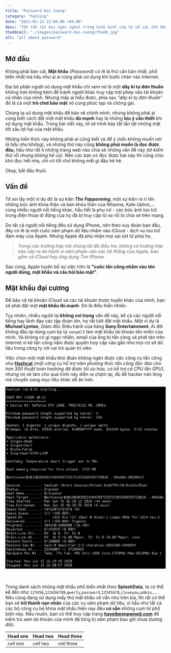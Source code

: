 ```yaml
---
title: "Password Đại Cương"
category: "hacking"
date: "2021-01-13 12:00:00 +09:00"
desc: "Tất tần tật mọi ngóc ngách trong hiểu biết của tớ về cái thứ được gọi là 'Mật khẩu'."
thumbnail: "./images/password-dai-cuong/thumb.jpg"
alt: "all about password"
---
```


## Mở đầu

Không phải bàn cãi, **Mật khẩu** *(Password)* có lẽ là thứ căn bản nhất, phổ biến nhất mà hầu như ai ai cũng phải sử dụng khi bước chân vào Internet.

Đại bộ phận người sử dụng mật khẩu chỉ xem nó là một **dãy kí tự đơn thuần** không hơn không kém để tránh người khác truy cập trái phép vào tài khoản cá nhân của mình. Nhưng mấy ai hiểu được, phía sau *"dãy kí tự đơn thuần"* đó là cả một **trò chơi bảo mật** vô cùng phức tạp và chông gai.

Chúng ta sử dụng mật khẩu để bảo vệ chính mình, nhưng không phải ai cũng biết cách đặt một mật khẩu **đủ mạnh** hay là những **lưu ý cần thiết** khi sử dụng mật khẩu. Trong bài viết này, tớ sẽ trình bày tất tần tật những mặt tốt xấu lợi hại của mật khẩu.

Những kiến thức này không phải ai cũng biết và để ý *(nếu không muốn nói là hầu như không)*, và những thứ này cũng **không phải muốn là đọc được đâu,** hầu như rất ít những trang web nào chia sẻ những vấn đề này *(tớ kiếm thử rồi nhưng không hề có)*. Nên các bạn có đọc được bài này thì cũng chịu khó đọc hết nha, chỉ có tốt chứ không mất gì đâu hê hê.

Okay, bắt đầu thuiii.

## Vấn đề

Tớ xin lấy một ví dụ đó là sự kiện ***The Fappenning***, một sự kiện rò rỉ lớn những bức ảnh khỏa thân và bán khỏa thân của Rihanna, Kate Upton,... cùng nhiều người nổi tiếng khác, hầu hết là phụ nữ - các bức ảnh lưu trữ trong điện thoại di động của họ đã bị truy cập từ xa rồi bị chia sẻ trên mạng.

Do tất cả người nổi tiếng đều sử dụng iPhone, nên theo suy đoán ban đầu, đây có lẽ là một cuộc xâm phạm dữ liệu nhắm vào iCloud - dịch vụ lưu trữ đám mây của Apple. Nhưng Apple đã phủ nhận mọi sai sót từ phía họ.

>*Trong các trường hợp mà chúng tôi đã điều tra, không có trường hợp nào xảy ra do hành vi xâm phạm vào các hệ thống của Apple, bao gồm cả iCloud hay ứng dụng Tìm iPhone.*

Sau cùng, Apple tuyên bố sự việc trên là **"cuôc tấn công nhắm vào tên người dùng, mật khẩu và câu hỏi bảo mật"**.

## Mật khẩu đại cương

Để bảo vệ tài khoản iCloud và các tài khoản trược tuyến khác của mình, bạn sẽ phải đặt một **mật khẩu đủ mạnh**. Đó là điều hiển nhiên.

Tuy nhiên, nhiều người lại **không coi trọng** vấn đề này, kể cả các người nổi tiếng hay lãnh đạo các tập đoàn lớn, họ rất lười đặt mật khẩu. Một ví dụ là **Michael Lynton**, Giám đốc Điều hành của hãng **Sony Entertainment**. Ai đời không đâu lại dùng cụm ký tự `sonyml3` làm mật khẩu tài khoản tên miền của mình. Và không có gì ngạc nhiên, email của ông bị tấn công và phát tán trên Internet vì kẻ tấn công nắm được quyền truy cập vào gần như mọi cơ sở dữ liệu trong công ty với vai trò quản trị viên.

Việc chọn một mật khẩu khó đoán không ngăn được các công cụ tấn công như [**Hashcat**](https://github.com/hashcat/hashcat) *(một công cụ hỗ trợ năm phương thức tấn công độc đáo cho hơn 300 thuật toán hashing đã được tối ưu hóa, có hỗ trợ cả CPU lẫn GPU)*, nhưng nó sẽ làm cho quá trình này diễn ra chậm lại, đủ để hacker nản lòng mà chuyển sang mục tiêu khác dễ ăn hơn.

![](images/password-dai-cuong/hashcat.png)

<br>

Trong danh sách những mật khẩu phổ biến nhất theo **SplashData**, ta có thể kể đến như `123456`,`123456789`,`qwerty`,`password`,`12345678`,`iloveyou`,`admin`,... . Nếu cũng đang sử dụng mấy thứ mật khẩu vớ vẩn như trên kia, thì rất có thể bạn sẽ **trở thành nạn nhân** của các vụ xâm phạm dữ liệu, vì hầu như tất cả các bộ công cụ bẻ khóa mật khẩu hiện nay đều **có sẵn** những cụm từ phổ biến này. Nếu muốn, bạn có thể truy cập trang [**haveibeenpwned.com**](https://haveibeenpwned.com/) để kiểm tra xem tài khoản của mình đã từng bị xâm phạm bao giờ chưa *(tương đối)*.

| Head one | Head two | Head three |
| -------- | ---------| ---------- |
| cell one | cell two | cell three |